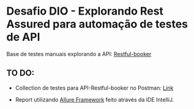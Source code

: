 # Desafio DIO - Explorando Rest Assured para automação de testes de API

Base de testes manuais explorando a API: <a href="https://restful-booker.herokuapp.com/apidoc/index.html" target="_blank">Restful-booker</a>

## TO DO:

* Collection de testes para API-Restful-booker no Postman: <a href="https://web.postman.co/workspace/DIO-Workspace~19abece8-d270-49ca-80b1-23eeaf8710f8/documentation/25516341-ed7aee62-0348-4649-b23b-e1b2aed7dd67" target="_blank">Link</a>

* Report utilizando <a href="https://github.com/allure-framework" target="_blank">Allure Framework</a> feito através da IDE IntelliJ.
